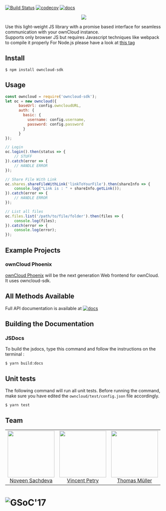 [![Build Status](https://travis-ci.org/owncloud/owncloud-sdk.svg?branch=master)](https://travis-ci.org/owncloud/owncloud-sdk)
[![codecov](https://codecov.io/gh/owncloud/owncloud-sdk/branch/master/graph/badge.svg)](https://codecov.io/gh/owncloud/owncloud-sdk)
[![docs](https://img.shields.io/badge/api_docs-online-blue.svg)](https://owncloud.github.io/owncloud-sdk/)

<p align="center">
  <img src="https://i.imgur.com/9mKra3O.png" />
</p>

Use this light-weight JS library with a promise based interface for seamless communication with your ownCloud instance.<br>
Supports only browser JS but requires Javascript techniques like webpack to compile it properly
For Node.js please have a look at [this tag](https://github.com/owncloud/owncloud-sdk/releases/tag/last-nodejs)


## Install

```
$ npm install owncloud-sdk
```


## Usage

```js
const owncloud = require('owncloud-sdk');
let oc = new owncloud({
      baseUrl: config.owncloudURL,
      auth: {
        basic: {
          username: config.username,
          password: config.password
        }
      }
});

// Login
oc.login().then(status => {
    // STUFF
}).catch(error => {
    // HANDLE ERROR
});

// Share File With Link
oc.shares.shareFileWithLink('linkToYourFile').then(shareInfo => {
    console.log("Link is : " + shareInfo.getLink());
}).catch(error => {
    // HANDLE ERROR
});

// List all files
oc.files.list('/path/to/file/folder').then(files => {
    console.log(files);
}).catch(error => {
    console.log(error);
});
```

## Example Projects

### ownCloud Phoenix

[ownCloud Phoenix](https://github.com/owncloud/phoenix) will be the next generation Web frontend for ownCloud. It uses owncloud-sdk.

## All Methods Available

Full API documentation is available at [![docs](https://img.shields.io/badge/api_docs-online-blue.svg)](https://owncloud.github.io/owncloud-sdk/)

## Building the Documentation

### JSDocs

To build the jsdocs, type this command and follow the instructions on the terminal :

```
$ yarn build:docs
```

## Unit tests

The following command will run all unit tests. Before running the command, make sure you have edited the `owncloud/test/config.json` file accordingly.

```
$ yarn test
```


## Team

<table>
  <tbody>
    <tr>
      <td align="center" valign="top">
        <img width="150" height="150" src="http://gravatar.com/avatar/fb09a21ff4cb473d6cf5e70c5fc0f751?s=144">
        <br>
        <a href="https://github.com/noveens">Noveen Sachdeva</a>
      </td>
      <td align="center" valign="top">
        <img width="150" height="150" src="https://avatars1.githubusercontent.com/u/277525?v=3&s=144">
        <br>
        <a href="https://github.com/PVince82">Vincent Petry</a>
      </td>
      <td align="center" valign="top">
        <img width="150" height="150" src="https://avatars0.githubusercontent.com/u/1005065?s=144&v=4">
        <br>
        <a href="https://github.com/DeepDiver1975">Thomas Müller</a>
      </td>
     </tr>
  </tbody>
</table>


# ![GSoC'17](http://cltk.org/assets/GSoC2016Logo.jpg)
